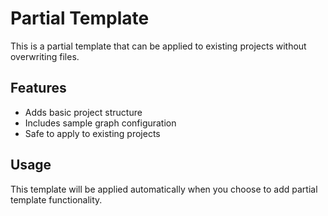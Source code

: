 # Partial Template

This is a partial template that can be applied to existing projects without overwriting files.

## Features

- Adds basic project structure
- Includes sample graph configuration
- Safe to apply to existing projects

## Usage

This template will be applied automatically when you choose to add partial template functionality.
